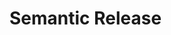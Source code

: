 <!-- .slide: class="transition bg-pink" -->
# Semantic Release

<!-- TODO: split in 3 images with DBZ fusion -->
